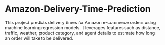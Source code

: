 # Amazon-Delivery-Time-Prediction
This project predicts delivery times for Amazon e-commerce orders using machine learning regression models. It leverages features such as distance, traffic, weather, product category, and agent details to estimate how long an order will take to be delivered.
